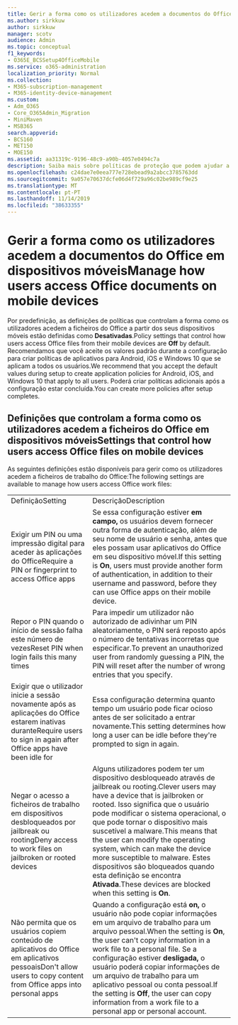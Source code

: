 ```yaml
---
title: Gerir a forma como os utilizadores acedem a documentos do Office em dispositivos móveis
ms.author: sirkkuw
author: sirkkuw
manager: scotv
audience: Admin
ms.topic: conceptual
f1_keywords:
- O365E_BCSSetup4OfficeMobile
ms.service: o365-administration
localization_priority: Normal
ms.collection:
- M365-subscription-management
- M365-identity-device-management
ms.custom:
- Adm_O365
- Core_O365Admin_Migration
- MiniMaven
- MSB365
search.appverid:
- BCS160
- MET150
- MOE150
ms.assetid: aa31319c-9196-48c9-a90b-4057e0494c7a
description: Saiba mais sobre políticas de proteção que podem ajudar a proteger o acesso aos aplicativos do Office a partir de dispositivos móveis.
ms.openlocfilehash: c24dae7e0eea777e728ebead9a2abcc3785763dd
ms.sourcegitcommit: 9a057e70637dcfe06d4f729a96c02be989cf9e25
ms.translationtype: MT
ms.contentlocale: pt-PT
ms.lasthandoff: 11/14/2019
ms.locfileid: "38633355"
---
```

# <a name="manage-how-users-access-office-documents-on-mobile-devices"></a><span data-ttu-id="11c16-103">Gerir a forma como os utilizadores acedem a documentos do Office em dispositivos móveis</span><span class="sxs-lookup"><span data-stu-id="11c16-103">Manage how users access Office documents on mobile devices</span></span>

 <span data-ttu-id="11c16-104">Por predefinição, as definições de políticas que controlam a forma como os utilizadores acedem a ficheiros do Office a partir dos seus dispositivos móveis estão definidas como **Desativadas**.</span><span class="sxs-lookup"><span data-stu-id="11c16-104">Policy settings that control how users access Office files from their mobile devices are **Off** by default.</span></span> <span data-ttu-id="11c16-105">Recomendamos que você aceite os valores padrão durante a configuração para criar políticas de aplicativos para Android, iOS e Windows 10 que se aplicam a todos os usuários.</span><span class="sxs-lookup"><span data-stu-id="11c16-105">We recommend that you accept the default values during setup to create application policies for Android, iOS, and Windows 10 that apply to all users.</span></span> <span data-ttu-id="11c16-106">Poderá criar políticas adicionais após a configuração estar concluída.</span><span class="sxs-lookup"><span data-stu-id="11c16-106">You can create more policies after setup completes.</span></span> 
  
## <a name="settings-that-control-how-users-access-office-files-on-mobile-devices"></a><span data-ttu-id="11c16-107">Definições que controlam a forma como os utilizadores acedem a ficheiros do Office em dispositivos móveis</span><span class="sxs-lookup"><span data-stu-id="11c16-107">Settings that control how users access Office files on mobile devices</span></span>

<span data-ttu-id="11c16-108">As seguintes definições estão disponíveis para gerir como os utilizadores acedem a ficheiros de trabalho do Office:</span><span class="sxs-lookup"><span data-stu-id="11c16-108">The following settings are available to manage how users access Office work files:</span></span>
  
|||
|:-----|:-----|
|<span data-ttu-id="11c16-109">Definição</span><span class="sxs-lookup"><span data-stu-id="11c16-109">Setting</span></span>  <br/> |<span data-ttu-id="11c16-110">Descrição</span><span class="sxs-lookup"><span data-stu-id="11c16-110">Description</span></span>  <br/> |
|<span data-ttu-id="11c16-111">Exigir um PIN ou uma impressão digital para aceder às aplicações do Office</span><span class="sxs-lookup"><span data-stu-id="11c16-111">Require a PIN or fingerprint to access Office apps</span></span>  <br/> |<span data-ttu-id="11c16-112">Se essa configuração estiver **em campo,** os usuários devem fornecer outra forma de autenticação, além de seu nome de usuário e senha, antes que eles possam usar aplicativos do Office em seu dispositivo móvel.</span><span class="sxs-lookup"><span data-stu-id="11c16-112">If this setting is **On**, users must provide another form of authentication, in addition to their username and password, before they can use Office apps on their mobile device.</span></span>  <br/> |
|<span data-ttu-id="11c16-113">Repor o PIN quando o início de sessão falha este número de vezes</span><span class="sxs-lookup"><span data-stu-id="11c16-113">Reset PIN when login fails this many times</span></span>  <br/> |<span data-ttu-id="11c16-114">Para impedir um utilizador não autorizado de adivinhar um PIN aleatoriamente, o PIN será reposto após o número de tentativas incorretas que especificar.</span><span class="sxs-lookup"><span data-stu-id="11c16-114">To prevent an unauthorized user from randomly guessing a PIN, the PIN will reset after the number of wrong entries that you specify.</span></span>  <br/> |
|<span data-ttu-id="11c16-115">Exigir que o utilizador inicie a sessão novamente após as aplicações do Office estarem inativas durante</span><span class="sxs-lookup"><span data-stu-id="11c16-115">Require users to sign in again after Office apps have been idle for</span></span>  <br/> |<span data-ttu-id="11c16-116">Essa configuração determina quanto tempo um usuário pode ficar ocioso antes de ser solicitado a entrar novamente.</span><span class="sxs-lookup"><span data-stu-id="11c16-116">This setting determines how long a user can be idle before they're prompted to sign in again.</span></span>  <br/> |
|<span data-ttu-id="11c16-117">Negar o acesso a ficheiros de trabalho em dispositivos desbloqueados por jailbreak ou rooting</span><span class="sxs-lookup"><span data-stu-id="11c16-117">Deny access to work files on jailbroken or rooted devices</span></span>  <br/> |<span data-ttu-id="11c16-118">Alguns utilizadores podem ter um dispositivo desbloqueado através de jailbreak ou rooting.</span><span class="sxs-lookup"><span data-stu-id="11c16-118">Clever users may have a device that is jailbroken or rooted.</span></span> <span data-ttu-id="11c16-119">Isso significa que o usuário pode modificar o sistema operacional, o que pode tornar o dispositivo mais suscetível a malware.</span><span class="sxs-lookup"><span data-stu-id="11c16-119">This means that the user can modify the operating system, which can make the device more susceptible to malware.</span></span> <span data-ttu-id="11c16-120">Estes dispositivos são bloqueados quando esta definição se encontra **Ativada**.</span><span class="sxs-lookup"><span data-stu-id="11c16-120">These devices are blocked when this setting is **On**.</span></span>  <br/> |
|<span data-ttu-id="11c16-121">Não permita que os usuários copiem conteúdo de aplicativos do Office em aplicativos pessoais</span><span class="sxs-lookup"><span data-stu-id="11c16-121">Don't allow users to copy content from Office apps into personal apps</span></span>  <br/> |<span data-ttu-id="11c16-122">Quando a configuração está **on,** o usuário não pode copiar informações em um arquivo de trabalho para um arquivo pessoal.</span><span class="sxs-lookup"><span data-stu-id="11c16-122">When the setting is **On**, the user can't copy information in a work file to a personal file.</span></span> <span data-ttu-id="11c16-123">Se a configuração estiver **desligada,** o usuário poderá copiar informações de um arquivo de trabalho para um aplicativo pessoal ou conta pessoal.</span><span class="sxs-lookup"><span data-stu-id="11c16-123">If the setting is **Off**, the user can copy information from a work file to a personal app or personal account.</span></span>  <br/> |
   

